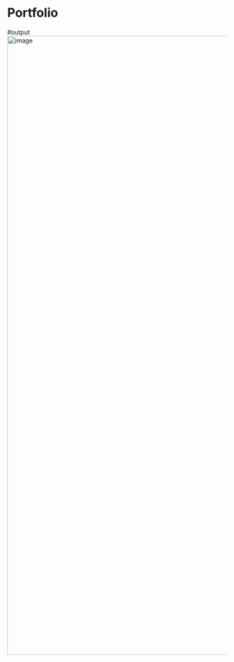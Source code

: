 # Portfolio
#output
<img width="1420" alt="image" src="https://github.com/user-attachments/assets/1e781162-ba52-424b-b77b-7b7eeaead213" />


